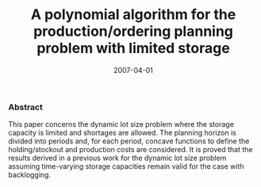 ﻿---
title: "A polynomial algorithm for the production/ordering planning problem with limited storage"
collection: publications
permalink: /publication/2007-04-01-COR-09
excerpt: ''
date: 2007-04-01
venue: 'Computers & Operations Research'
paperurl: 'https://doi.org/10.1016/j.cor.2005.05.029'
citation: 'Gutiérrez J, Sedeño-Noda A, <b>Colebrook M</b>, Sicilia J. &quot;A polynomial algorithm for the production/ordering planning problem with limited storage&quot;. <i>Computers & Operations Research</i> 34(4), 934-837 (2007)' #'Your Name, You. (2015). &quot;Paper Title Number 3.&quot; <i>Journal 1</i>. 1(3).'
---
### Abstract
This paper concerns the dynamic lot size problem where the storage capacity is limited and shortages are allowed. The planning horizon is divided into  periods and, for each period, concave functions to define the holding/stockout and production costs are considered. It is proved that the results derived in a previous work for the dynamic lot size problem assuming time-varying storage capacities remain valid for the case with backlogging.
